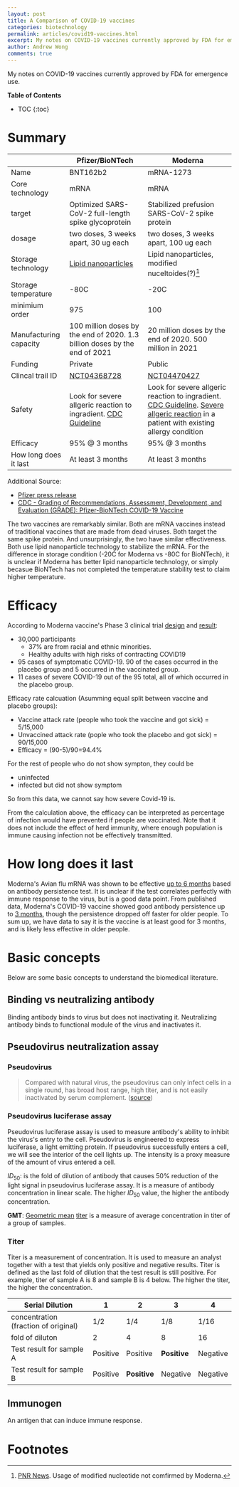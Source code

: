 ```yaml
---
layout: post
title: A Comparison of COVID-19 vaccines 
categories: biotechnology
permalink: articles/covid19-vaccines.html
excerpt: My notes on COVID-19 vaccines currently approved by FDA for emergence use.
author: Andrew Wong
comments: true
---
```


My notes on COVID-19 vaccines currently approved by FDA for emergence use.

**Table of Contents**
* TOC
{:toc}

# Summary

|     | Pfizer/BioNTech | Moderna |
| --- | --- | --- |
| Name | BNT162b2 | mRNA-1273 |
| Core technology | mRNA | mRNA |
| target | Optimized SARS-CoV-2 full-length spike glycoprotein |  Stabilized prefusion SARS-CoV-2 spike protein   |
| dosage | two doses, 3 weeks apart, 30 ug each | two doses, 3 weeks apart, 100 ug each |
| Storage technology |  [Lipid nanoparticles](https://www.technologyreview.com/2020/12/09/1013538/what-are-the-ingredients-of-pfizers-covid-19-vaccine/)   | Lipid nanoparticles, modified nuceltoides(?)[^m1] |
| Storage temperature | -80C | -20C |
| minimium order | 975 | 100 |
| Manufacturing capacity | 100 million doses by the end of 2020. 1.3 billion doses by the end of 2021 |  20 million doses by the end of 2020. 500 million in 2021    |
| Funding | Private | Public |
| Clincal trail ID | [NCT04368728](https://clinicaltrials.gov/ct2/show/NCT04368728) |  [NCT04470427](https://clinicaltrials.gov/ct2/show/NCT04470427)   |
| Safety |  Look for severe allgeric reaction to ingradient. [CDC Guideline](https://www.cdc.gov/coronavirus/2019-ncov/vaccines/recommendations/underlying-conditions.html)   | Look for severe allgeric reaction to ingradient. [CDC Guideline](https://www.cdc.gov/coronavirus/2019-ncov/vaccines/recommendations/underlying-conditions.html). [Severe allgeric reaction](https://thehill.com/homenews/state-watch/531710-boston-doctor-with-history-of-allergies-has-severe-reaction-to-moderna) in a patient with existing allergy condition |
| Efficacy | 95% @ 3 months | 95% @ 3 months |
| How long does it last| At least 3 months | At least 3 months |

Additional Source:  
- [Pfizer press release](https://www.pfizer.com/news/press-release/press-release-detail/pfizer-and-biontech-choose-lead-mrna-vaccine-candidate-0)  
- [CDC - Grading of Recommendations, Assessment, Development, and Evaluation (GRADE): Pfizer-BioNTech COVID-19 Vaccine](https://www.cdc.gov/vaccines/acip/recs/grade/covid-19-pfizer-biontech-vaccine.html)

[^m1]: [PNR News](https://www.npr.org/sections/health-shots/2020/11/17/935563377/why-does-pfizers-covid-19-vaccine-need-to-be-kept-colder-than-antarctic). Usage of modified nucleotide not comfirmed by Moderna.

The two vaccines are remarkably similar. Both are mRNA vaccines instead of traditional vaccines that are made from dead viruses. Both target the same spike protein. And unsurprisingly, the two have similar effectiveness. Both use lipid nanoparticle technology to stabilize the mRNA. For the difference in storage condition (-20C for Moderna vs -80C for BioNTech), it is unclear if Moderna has better lipid nanoparticle technology, or simply becasue BioNTech has not completed the temperature stability test to claim higher temperature.

# Efficacy

According to Moderna vaccine's Phase 3 clinical trial [design](https://clinicaltrials.gov/ct2/show/NCT04470427) and [result](https://www.nih.gov/news-events/news-releases/promising-interim-results-clinical-trial-nih-moderna-covid-19-vaccine): 
- 30,000 participants
    - 37% are from racial and ethnic minorities.
    - Healthy adults with high risks of contracting COVID19
- 95 cases of symptomatic COVID-19. 90 of the cases occurred in the placebo group and 5 occurred in the vaccinated group.
- 11 cases of severe COVID-19 out of the 95 total, all of which occurred in the placebo group.

Efficacy rate calcuation (Asumming equal split between vaccine and placebo groups):
- Vaccine attack rate (people who took the vaccine and got sick) = 5/15,000
- Unvaccined attack rate (pople who took the placebo and got sick) = 90/15,000
- Efficacy = (90-5)/90=94.4%

For the rest of people who do not show sympton, they could be
- uninfected
- infected but did not show symptom

So from this data, we cannot say how severe Covid-19 is.

From the calculation above, the efficacy can be interpreted as percentage of infection would have prevented if people are vaccinated. Note that it does not include the effect of herd immunity, where enough population is immune causing infection not be effectively transmitted.

# How long does it last

Moderna's Avian flu mRNA was shown to be effective [up to 6 months](https://www.sciencedirect.com/science/article/pii/S0264410X19305626) based on antibody persistence test. It is unclear if the test correlates perfectly with immune response to the virus, but is a good data point. From published data, Moderna's COVID-19 vaccine showed good antibody persistence up to [3 months](https://www.nejm.org/doi/full/10.1056/NEJMc2032195?query=RP), though the persistence dropped off faster for older people. To sum up, we have data to say it is the vaccine is at least good for 3 months, and is likely less effective in older people.

# Basic concepts
Below are some basic concepts to understand the biomedical literature.

## Binding vs neutralizing antibody

Binding antibody binds to virus but does not inactivating it. Neutralizing antibody binds to functional module of the virus and inactivates it.

## Pseudovirus neutralization assay

### Pseudovirus

> Compared with natural virus, the pseudovirus can only infect cells in a single round, has broad host range, high titer, and is not easily inactivated by serum complement. ([source](https://www.creative-diagnostics.com/sars-cov-2-pseudovirus-neutralization-assay.htm))

### Pseudovirus luciferase assay
Pseudovirus luciferase assay is used to measure antibody's ability to inhibit the virus's entry to the cell. Pseudovirus is engineered to express luciferase, a light emitting protein. If pseudovirus successfully enters a cell, we will see the interior of the cell lights up. The intensity is a proxy measure of the amount of virus entered a cell.

$ID_{50}$: is the fold of dilution of antibody that causes 50% reduction of the light signal in pseudovirus luciferase assay. It is a measure of antibody concentration in linear scale. The higher $ID_{50}$ value, the higher the antibody concentration.

**GMT**: [Geometric mean](https://en.wikipedia.org/wiki/Geometric_mean) [titer](#titer) is a measure of average concentration in titer of a group of samples.

### Titer

Titer is a measurement of concentration. It is used to measure an analyst together with a test that yields only positive and negative results. Titer is defined as the last fold of dilution that the test result is still positive. For example, titer of sample A is 8 and sample B is 4 below. The higher the titer, the higher the concentration.

| Serial Dilution | 1   | 2   | 3   | 4   |
| --- | --- | --- | --- | --- |
| concentration (fraction of original) | 1/2 | 1/4 | 1/8 | 1/16 |
| fold of diluton | 2   | 4   | 8   | 16  |
| Test result for sample A | Positive | Positive | **Positive** | Negative |
| Test result for sample B | Positive | **Positive** | Negative | Negative |

## Immunogen

An antigen that can induce immune response.

# Footnotes
